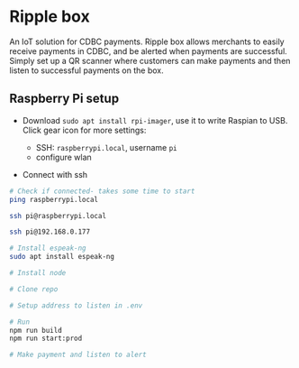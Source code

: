 # Ripple box

An IoT solution for CDBC payments. Ripple box allows merchants to easily receive payments in CDBC, and be alerted when payments are successful. Simply set up a QR scanner where customers can make payments and then listen to successful payments on the box.

## Raspberry Pi setup

- Download `sudo apt install rpi-imager`, use it to write Raspian to USB. Click gear icon for more settings:
  - SSH: `raspberrypi.local`, username `pi`
  - configure wlan

- Connect with ssh

```sh
# Check if connected- takes some time to start
ping raspberrypi.local

ssh pi@raspberrypi.local

ssh pi@192.168.0.177

# Install espeak-ng
sudo apt install espeak-ng

# Install node

# Clone repo

# Setup address to listen in .env

# Run
npm run build
npm run start:prod

# Make payment and listen to alert
```
